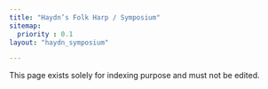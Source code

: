```yaml
---
title: "Haydn’s Folk Harp / Symposium"
sitemap:
  priority : 0.1
layout: "haydn_symposium"

---
```

This page exists solely for indexing purpose and must not be edited.
